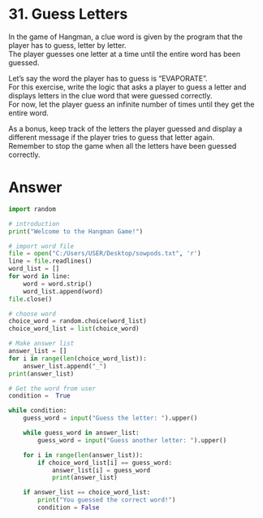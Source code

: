 # 31. Guess Letters

In the game of Hangman, a clue word is given by the program that the player has to guess, letter by letter.   
The player guesses one letter at a time until the entire word has been guessed.   

Let’s say the word the player has to guess is “EVAPORATE”.   
For this exercise, write the logic that asks a player to guess a letter and displays letters in the clue word that were guessed correctly.   
For now, let the player guess an infinite number of times until they get the entire word.   

As a bonus, keep track of the letters the player guessed and display a different message if the player tries to guess that letter again.   
Remember to stop the game when all the letters have been guessed correctly.   

# Answer

```python
import random

# introduction
print("Welcome to the Hangman Game!")

# import word file
file = open("C:/Users/USER/Desktop/sowpods.txt", 'r')
line = file.readlines()
word_list = []
for word in line:
    word = word.strip()
    word_list.append(word)
file.close()

# choose word
choice_word = random.choice(word_list)
choice_word_list = list(choice_word)

# Make answer list
answer_list = []
for i in range(len(choice_word_list)):
    answer_list.append("_")
print(answer_list)

# Get the word from user
condition =  True

while condition:
    guess_word = input("Guess the letter: ").upper()

    while guess_word in answer_list:
        guess_word = input("Guess another letter: ").upper()

    for i in range(len(answer_list)):
        if choice_word_list[i] == guess_word:
            answer_list[i] = guess_word
            print(answer_list)

    if answer_list == choice_word_list:
        print("You guessed the correct word!")
        condition = False
```
